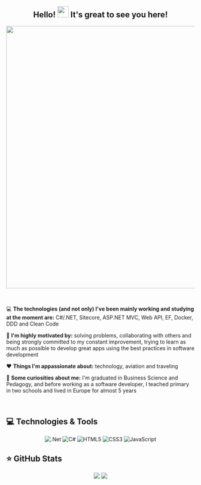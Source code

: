 ## <div align="center">Hello! <img src="https://raw.githubusercontent.com/iampavangandhi/iampavangandhi/master/gifs/Hi.gif" width="30px">  It's great to see you here!

<div align="center">
<img src="https://user-images.githubusercontent.com/81175135/118340123-37219d80-b4f1-11eb-87ff-573efcd0b422.gif" width="700px" />
</div>

&nbsp;


 <p>💻 <strong>The technologies (and not only) I've been mainly working and studying at the moment are:</strong> C#/.NET, Sitecore, ASP.NET MVC, Web API, EF, Docker, DDD and Clean Code</strong>
 <p>🤩 <strong>I'm highly motivated by:</strong> solving problems, collaborating with others and being strongly committed to my constant improvement, trying to learn as much as possible to develop great apps using the best practices in software development</strong>
 <p>❤️ <strong> Things I'm appassionate about:</strong>  technology, aviation and traveling
 <p>🧐 <strong> Some curiosities about me:</strong> I'm graduated in Business Science and Pedagogy, and before working as a software developer, I teached primary in two schools and lived in Europe for almost 5 years
   
   &nbsp;

## 💻 Technologies & Tools

<p align="center">
  
<img alt=".Net" src="https://img.shields.io/badge/.NET-5C2D91?style=for-the-badge&logo=.net&logoColor=white"/>
<img alt="C#" src="https://img.shields.io/badge/c%23-%23239120.svg?&style=for-the-badge&logo=c-sharp&logoColor=white"/>
<img alt="HTML5" src="https://img.shields.io/badge/html5-%23E34F26.svg?&style=for-the-badge&logo=html5&logoColor=white"/>
<img alt="CSS3" src="https://img.shields.io/badge/css3-%231572B6.svg?&style=for-the-badge&logo=css3&logoColor=white"/>
<img alt="JavaScript" src="https://img.shields.io/badge/javascript-%23323330.svg?&style=for-the-badge&logo=javascript&logoColor=%23F7DF1E"/>

 

## ⭐ GitHub Stats

<p align = "center">
  <p align = "center">
<img src = "https://github-readme-stats.vercel.app/api?username=thai-salvador&show_icons=true&theme=tokyonight&line_height=27">
<img src = "https://github-readme-stats.vercel.app/api/top-langs/?username=thai-salvador&hide=css,html&theme=tokyonight">
</p>
